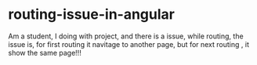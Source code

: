 # routing-issue-in-angular
Am a student, I doing with project, and there is a issue, while routing, the issue is, for first routing it navitage to another page, but for next routing , it show the same page!!!
